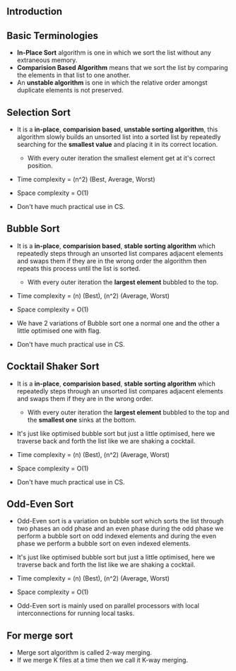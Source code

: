 ## Introduction

## Basic Terminologies

- **In-Place Sort** algorithm is one in which we sort the list without any extraneous memory.
- **Comparision Based Algorithm** means that we sort the list by comparing the elements in that list to one another.
- An **unstable algorithm** is one in which the relative order amongst duplicate elements is not preserved.

## Selection Sort

- It is a **in-place**, **comparision based**, **unstable sorting algorithm**, this algorithm slowly builds an unsorted list into a sorted list by repeatedly searching for the **smallest value** and placing it in its correct location.

  - With every outer iteration the smallest element get at it's correct position.

- Time complexity = (n^2) (Best, Average, Worst)
- Space complexity = O(1)

- Don't have much practical use in CS.

## Bubble Sort

- It is a **in-place**, **comparision based**, **stable sorting algorithm** which repeatedly steps through an unsorted list compares adjacent elements and swaps them if they are in the wrong order the algorithm then repeats this process until the list is sorted.

  - With every outer iteration the **largest element** bubbled to the top.

- Time complexity = (n) (Best), (n^2) (Average, Worst)
- Space complexity = O(1)

- We have 2 variations of Bubble sort one a normal one and the other a little optimised one with flag.

- Don't have much practical use in CS.

## Cocktail Shaker Sort

- It is a **in-place**, **comparision based**, **stable sorting algorithm** which repeatedly steps through an unsorted list compares adjacent elements and swaps them if they are in the wrong order.

  - With every outer iteration the **largest element** bubbled to the top and the **smallest one** sinks at the bottom.

- It's just like optimised bubble sort but just a little optimised, here we traverse back and forth the list like we are shaking a cocktail.

- Time complexity = (n) (Best), (n^2) (Average, Worst)
- Space complexity = O(1)

- Don't have much practical use in CS.

## Odd-Even Sort

- Odd-Even sort is a variation on bubble sort which sorts the list through two phases an odd phase and an even phase during the odd phase we perform a bubble sort on odd indexed elements and during the even phase we perform a bubble sort on even indexed elements.

- It's just like optimised bubble sort but just a little optimised, here we traverse back and forth the list like we are shaking a cocktail.

- Time complexity = (n) (Best), (n^2) (Average, Worst)
- Space complexity = O(1)

- Odd-Even sort is mainly used on parallel processors with local interconnections for running local tasks.

## For merge sort

- Merge sort algorithm is called 2-way merging.
- If we merge K files at a time then we call it K-way merging.
